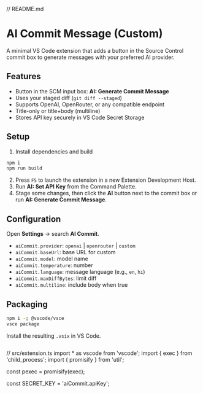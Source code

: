 // README.md
# AI Commit Message (Custom)

A minimal VS Code extension that adds a button in the Source Control commit box to generate messages with your preferred AI provider.

## Features
- Button in the SCM input box: **AI: Generate Commit Message**
- Uses your staged diff (`git diff --staged`)
- Supports OpenAI, OpenRouter, or any compatible endpoint
- Title-only or title+body (multiline)
- Stores API key securely in VS Code Secret Storage

## Setup
1. Install dependencies and build
```bash
npm i
npm run build
```
2. Press `F5` to launch the extension in a new Extension Development Host.
3. Run **AI: Set API Key** from the Command Palette.
4. Stage some changes, then click the **AI** button next to the commit box or run **AI: Generate Commit Message**.

## Configuration
Open **Settings** → search **AI Commit**.
- `aiCommit.provider`: `openai` | `openrouter` | `custom`
- `aiCommit.baseUrl`: base URL for custom
- `aiCommit.model`: model name
- `aiCommit.temperature`: number
- `aiCommit.language`: message language (e.g., `en`, `hi`)
- `aiCommit.maxDiffBytes`: limit diff
- `aiCommit.multiline`: include body when true

## Packaging
```bash
npm i -g @vscode/vsce
vsce package
```
Install the resulting `.vsix` in VS Code.
```
```
// src/extension.ts
import * as vscode from 'vscode';
import { exec } from 'child_process';
import { promisify } from 'util';

const pexec = promisify(exec);

const SECRET_KEY = 'aiCommit.apiKey';